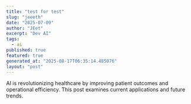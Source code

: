 ```yaml
---
title: "test for test"
slug: "jeeeth"
date: "2025-07-09"
author: "JEet"
excerpt: "Dev AI"
tags:
  - ai
published: true
featured: true
generated_at: "2025-08-17T06:35:14.485076"
layout: "post"
---
```


AI is revolutionizing healthcare by improving patient outcomes and operational efficiency. This post examines current applications and future trends.
